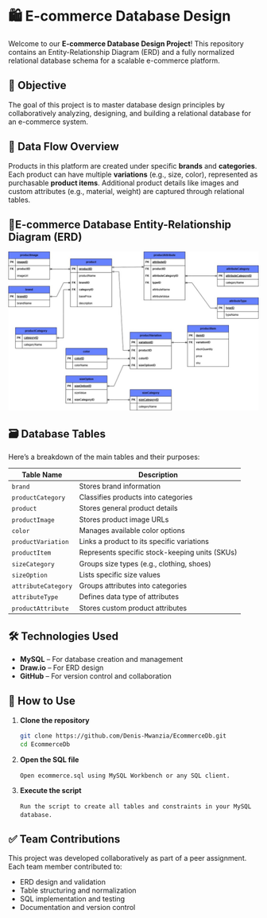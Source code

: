 
# 🛍️ E-commerce Database Design

Welcome to our **E-commerce Database Design Project**! This repository contains an Entity-Relationship Diagram (ERD) and a fully normalized relational database schema for a scalable e-commerce platform.

## 🎯 Objective

The goal of this project is to master database design principles by collaboratively analyzing, designing, and building a relational database for an e-commerce system.


## 🔄 Data Flow Overview

Products in this platform are created under specific **brands** and **categories**. Each product can have multiple **variations** (e.g., size, color), represented as purchasable **product items**. Additional product details like images and custom attributes (e.g., material, weight) are captured through relational tables.

## 📐E-commerce Database Entity-Relationship Diagram (ERD)

![E-commerce ERD](./Ecommerce_ERD.jpg)

## 🗃️ Database Tables

Here’s a breakdown of the main tables and their purposes:

| Table Name           | Description |
|----------------------|-------------|
| `brand`              | Stores brand information |
| `productCategory`   | Classifies products into categories |
| `product`            | Stores general product details |
| `productImage`      | Stores product image URLs |
| `color`              | Manages available color options |
| `productVariation`  | Links a product to its specific variations |
| `productItem`       | Represents specific stock-keeping units (SKUs) |
| `sizeCategory`      | Groups size types (e.g., clothing, shoes) |
| `sizeOption`        | Lists specific size values |
| `attributeCategory` | Groups attributes into categories |
| `attributeType`     | Defines data type of attributes |
| `productAttribute`  | Stores custom product attributes |

## 🛠️ Technologies Used

- **MySQL** – For database creation and management
- **Draw.io** – For ERD design
- **GitHub** – For version control and collaboration

## 🚀 How to Use

1. **Clone the repository**  
   ```bash
   git clone https://github.com/Denis-Mwanzia/EcommerceDb.git
   cd EcommerceDb
2. **Open the SQL file**

   ```Open ecommerce.sql using MySQL Workbench or any SQL client.```
3. **Execute the script**

   ```Run the script to create all tables and constraints in your MySQL database.```

## ✅ Team Contributions
This project was developed collaboratively as part of a peer assignment.
Each team member contributed to:
- ERD design and validation
- Table structuring and normalization
- SQL implementation and testing
- Documentation and version control
